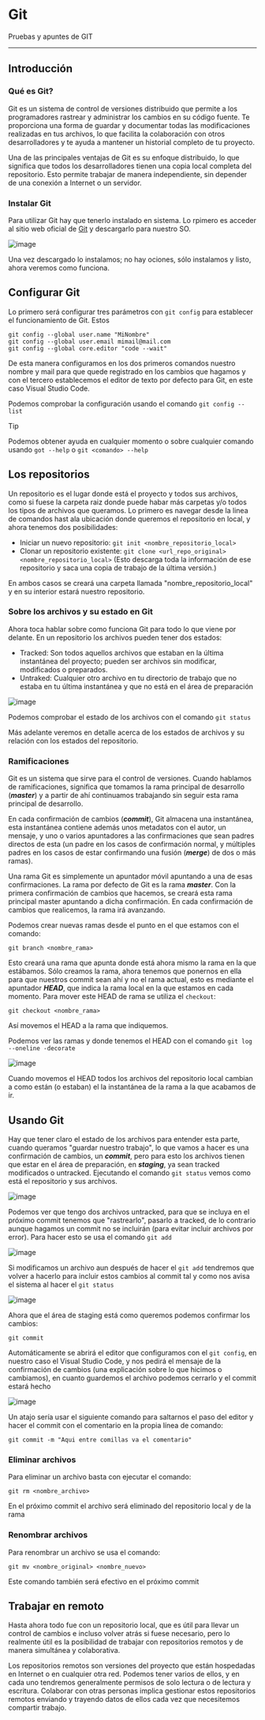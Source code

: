 # Git
Pruebas y apuntes de GIT

---
## Introducción
### Qué es Git?
Git es un sistema de control de versiones distribuido que permite a los programadores rastrear y administrar los cambios en su código fuente. Te proporciona una forma de guardar y documentar todas las modificaciones realizadas en tus archivos, lo que facilita la colaboración con otros desarrolladores y te ayuda a mantener un historial completo de tu proyecto.

Una de las principales ventajas de Git es su enfoque distribuido, lo que significa que todos los desarrolladores tienen una copia local completa del repositorio. Esto permite trabajar de manera independiente, sin depender de una conexión a Internet o un servidor.

### Instalar Git
Para utilizar Git hay que tenerlo instalado en sistema. Lo rpimero es acceder al sitio web oficial de [Git](https://git-scm.com/) y descargarlo para nuestro SO.

![image](https://github.com/13sauca13/Git/assets/33026257/935355e9-8184-4747-907e-e75de9a6e9f0)

Una vez descargado lo instalamos; no hay ociones, sólo instalamos y listo, ahora veremos como funciona.

## Configurar Git
Lo primero será configurar tres parámetros con ```git config``` para establecer el funcionamiento de Git. Estos 
```git
git config --global user.name "MiNombre"
git config --global user.email mimail@mail.com
git config --global core.editor "code --wait"
```
De esta manera configuramos en los dos primeros comandos nuestro nombre y mail para que quede registrado en los cambios que hagamos y con el tercero establecemos el editor de texto por defecto para Git, en este caso Visual Studio Code.

Podemos comprobar la configuración usando el comando ```git config --list```

>[!TIP]
>Podemos obtener ayuda en cualquier momento o sobre cualquier comando usando ```got --help``` o ```git <comando> --help```

## Los repositorios
Un repositorio es el lugar donde está el proyecto y todos sus archivos, como si fuese la carpeta raiz donde puede habar más carpetas y/o todos los tipos de archivos que queramos. Lo primero es navegar desde la linea de comandos hast ala ubicación donde queremos el repositorio en local, y ahora tenemos dos posibilidades:
+ Iniciar un nuevo repositorio: ```git init <nombre_repositorio_local>```
+ Clonar un repositorio existente: ```git clone <url_repo_original> <nombre_repositorio_local>``` (Esto descarga toda la información de ese repositorio y saca una copia de trabajo de la última versión.)

En ambos casos se creará una carpeta llamada "nombre_repositorio_local" y en su interior estará nuestro repositorio.

### Sobre los archivos y su estado en Git
Ahora toca hablar sobre como funciona Git para todo lo que viene por delante. En un repositorio los archivos pueden tener dos estados:
+ Tracked: Son todos aquellos archivos que estaban en la última instantánea del proyecto; pueden ser archivos sin modificar, modificados o preparados.
+ Untraked: Cualquier otro archivo en tu directorio de trabajo que no estaba en tu última instantánea y que no está en el área de preparación

![image](https://github.com/13sauca13/Git/assets/33026257/962531e7-3a89-420f-8c8b-190e8b68d57d)

Podemos comprobar el estado de los archivos con  el comando ```git status```

Más adelante veremos en detalle acerca de los estados de archivos y su relación con los estados del repositorio.

### Ramificaciones
Git es un sistema que sirve para el control de versiones. Cuando hablamos de ramificaciones, significa que tomamos la rama principal de desarrollo (***master***) y a partir de ahí continuamos trabajando sin seguir esta rama principal de desarrollo.

En cada confirmación de cambios (***commit***), Git almacena una instantánea, esta instantánea contiene además unos metadatos con el autor, un mensaje, y uno o varios apuntadores a las confirmaciones que sean padres directos de esta (un padre en los casos de confirmación normal, y múltiples padres en los casos de estar confirmando una fusión (***merge***) de dos o más ramas).

Una rama Git es simplemente un apuntador móvil apuntando a una de esas confirmaciones. La rama por defecto de Git es la rama ***master***. Con la primera confirmación de cambios que hacemos, se creará esta rama principal master apuntando a dicha confirmación. En cada confirmación de cambios que realicemos, la rama irá avanzando.

Podemos crear nuevas ramas desde el punto en el que estamos con el comando:
```git
git branch <nombre_rama>
```
Esto creará una rama que apunta donde está ahora mismo la rama en la que estábamos. Sólo creamos la rama, ahora tenemos que ponernos en ella para que nuestros commit sean ahí y no el rama actual, esto es mediante el apuntador ***HEAD***, que indica la rama local en la que estamos en cada momento. Para mover este HEAD de rama se utiliza el ```checkout```:
```git
git checkout <nombre_rama>
```
Así movemos el HEAD a la rama que indiquemos.

Podemos ver las ramas y donde tenemos el HEAD con el comando ```git log --oneline -decorate```

![image](https://github.com/user-attachments/assets/87fc834b-bbed-414a-be7b-1a8ab9db3d54)

Cuando movemos el HEAD todos los archivos del repositorio local cambian a como están (o estaban) el la instantánea de la rama a la que acabamos de ir.

## Usando Git
Hay que tener claro el estado de los archivos para entender esta parte, cuando queramos "guardar nuestro trabajo", lo que vamos a hacer es una confirmación de cambios, un ***commit***, pero para esto los archivos tienen que estar en el área de preparación, en ***staging***, ya sean tracked modificados o untracked. Ejecutando el comando ```git status``` vemos como está el repositorio y sus archivos.

![image](https://github.com/user-attachments/assets/b15b7ee5-a885-4ddf-bf77-b32e53deffec)

Podemos ver que tengo dos archivos untracked, para que se incluya en el próximo commit tenemos que "rastrearlo", pasarlo a tracked, de lo contrario aunque hagamos un commit no se incluirán (para evitar incluir archivos por error). Para hacer esto se usa el comando ```git add```

![image](https://github.com/user-attachments/assets/2d617485-cc31-451d-9f92-d2ecdc65d711)

Si modificamos un archivo aun después de hacer el ```git add``` tendremos que volver a hacerlo para incluir estos cambios al commit tal y como nos avisa el sistema al hacer el ```git status```

![image](https://github.com/user-attachments/assets/346622d1-d43d-437c-a2c9-d1f4b658c94c)

Ahora que el área de staging está como queremos podemos confirmar los cambios:
```git
git commit
```
Automáticamente se abrirá el editor que configuramos con el ```git config```, en nuestro caso el Visual Studio Code, y nos pedirá el mensaje de la confirmación de cambios (una explicación sobre lo que hicimos o cambiamos), en cuanto guardemos el archivo podemos cerrarlo y el commit estará hecho

![image](https://github.com/user-attachments/assets/b45b75c9-5b02-4ed5-9a47-e19144671087)

Un atajo sería usar el siguiente comando para saltarnos el paso del editor y hacer el commit con el comentario en la propia línea de comando:
```git
git commit -m "Aqui entre comillas va el comentario"
```
### Eliminar archivos
Para eliminar un archivo basta con ejecutar el comando:
```git
git rm <nombre_archivo>
```
En el próximo commit el archivo será eliminado del repositorio local y de la rama
### Renombrar archivos
Para renombrar un archivo se usa el comando:
```git
git mv <nombre_original> <nombre_nuevo>
```
Este comando también será efectivo en el próximo commit

## Trabajar en remoto
Hasta ahora todo fue con un repositorio local, que es útil para llevar un control de cambios e incluso volver atrás si fuese necesario, pero lo realmente útil es la posibilidad de trabajar con repositorios remotos y de manera simultánea y colaborativa.

Los repositorios remotos son versiones del proyecto que están hospedadas en Internet o en cualquier otra red. Podemos tener varios de ellos, y en cada uno tendremos generalmente permisos de solo lectura o de lectura y escritura. Colaborar con otras personas implica gestionar estos repositorios remotos enviando y trayendo datos de ellos cada vez que necesitemos compartir trabajo.
